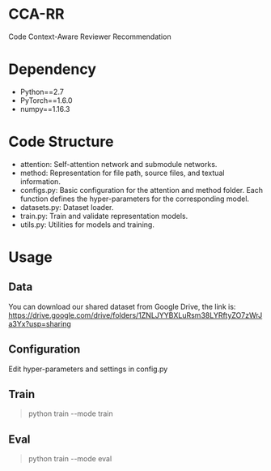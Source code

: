 # CCA-RR
Code Context-Aware Reviewer Recommendation

# Dependency
* Python==2.7  
* PyTorch==1.6.0  
* numpy==1.16.3  

# Code Structure
* attention: Self-attention network and submodule networks.
* method: Representation for file path, source files, and textual information.
* configs.py: Basic configuration for the attention and method folder. Each function defines the hyper-parameters for the corresponding model.
* datasets.py: Dataset loader.
* train.py: Train and validate representation models.
* utils.py: Utilities for models and training.

# Usage
## Data
You can download our shared dataset from Google Drive, the link is: https://drive.google.com/drive/folders/1ZNLJYYBXLuRsm38LYRftyZO7zWrJa3Yx?usp=sharing

## Configuration
Edit hyper-parameters and settings in config.py

## Train
>python train --mode train

## Eval
>python train --mode eval
